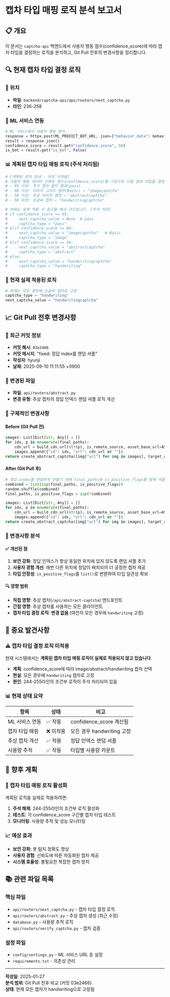 # 캡차 타입 매핑 로직 분석 보고서

## 📋 개요
이 문서는 `captcha-api` 백엔드에서 사용자 행동 점수(confidence_score)에 따라 캡차 타입을 결정하는 로직을 분석하고, Git Pull 전후의 변경사항을 정리합니다.

## 🔍 현재 캡차 타입 결정 로직

### 📍 위치
- **파일**: `backend/captcha-api/api/routers/next_captcha.py`
- **라인**: 236-258

### 🧠 ML 서비스 연동
```python
# ML 서비스에서 사용자 행동 분석
response = httpx.post(ML_PREDICT_BOT_URL, json={"behavior_data": behavior_data})
result = response.json()
confidence_score = result.get("confidence_score", 50)
is_bot = result.get("is_bot", False)
```

### 📊 계획된 캡차 타입 매핑 로직 (주석 처리됨)
```python
# [계획된 로직 안내 - 아직 미적용]
# 사용자 행동 데이터 신뢰도 점수(confidence_score)를 기준으로 다음 캡차 타입을 결정합니다.
# - 95 이상: 추가 캡차 없이 통과(pass)
# - 80 이상: 이미지 그리드 캡차(Basic) → "imagecaptcha"
# - 50 이상: 추상 이미지 캡차 → "abstractcaptcha"
# - 50 미만: 손글씨 캡차 → "handwritingcaptcha"

# 아래는 실제 적용 시 참고할 예시 코드입니다. (주석 처리)
# if confidence_score >= 95:
#     next_captcha_value = None  # pass
#     captcha_type = "pass"
# elif confidence_score >= 80:
#     next_captcha_value = "imagecaptcha"   # Basic
#     captcha_type = "image"
# elif confidence_score >= 50:
#     next_captcha_value = "abstractcaptcha"
#     captcha_type = "abstract"
# else:
#     next_captcha_value = "handwritingcaptcha"
#     captcha_type = "handwriting"
```

### 🎯 현재 실제 적용된 로직
```python
# 현재는 모든 경우에 손글씨 캡차로 고정
captcha_type = "handwriting"
next_captcha_value = "handwritingcaptcha"
```

## 📈 Git Pull 전후 변경사항

### 🔄 최근 커밋 정보
- **커밋 해시**: `03e2466`
- **커밋 메시지**: "fixed: 정답 index를 랜덤 셔플"
- **작성자**: hyunji
- **날짜**: 2025-09-10 11:11:55 +0900

### 📝 변경된 파일
- **파일**: `api/routers/abstract.py`
- **변경 유형**: 추상 캡차의 정답 인덱스 랜덤 셔플 로직 개선

### 🔧 구체적인 변경사항

#### Before (Git Pull 전)
```python
images: List[Dict[str, Any]] = []
for idx, p in enumerate(final_paths):
    cdn_url = build_cdn_url(str(p), is_remote_source, asset_base_url=ASSET_BASE_URL, map_local_to_key=map_local_to_key)
    images.append({"id": idx, "url": cdn_url or ""})
return create_abstract_captcha([img["url"] for img in images], target_class, is_positive_flags, keywords)
```

#### After (Git Pull 후)
```python
# 정답 index를 랜덤하게 만들기 위해 final_paths와 is_positive_flags를 함께 셔플
combined = list(zip(final_paths, is_positive_flags))
random.shuffle(combined)
final_paths, is_positive_flags = zip(*combined)

images: List[Dict[str, Any]] = []
for idx, p in enumerate(final_paths):
    cdn_url = build_cdn_url(str(p), is_remote_source, asset_base_url=ASSET_BASE_URL, map_local_to_key=map_local_to_key)
    images.append({"id": idx, "url": cdn_url or ""})
return create_abstract_captcha([img["url"] for img in images], target_class, list(is_positive_flags), keywords)
```

### 🎯 변경사항 분석

#### ✅ 개선된 점
1. **보안 강화**: 정답 인덱스가 항상 동일한 위치에 있지 않도록 랜덤 셔플 추가
2. **사용자 경험 개선**: 매번 다른 위치에 정답이 배치되어 더 공정한 캡차 제공
3. **타입 안정성**: `is_positive_flags`를 `list()`로 변환하여 타입 일관성 확보

#### 🔍 영향 범위
- **직접 영향**: 추상 캡차(`/api/abstract-captcha`) 엔드포인트
- **간접 영향**: 추상 캡차를 사용하는 모든 클라이언트
- **캡차 타입 결정 로직**: **변경 없음** (여전히 모든 경우에 `handwriting` 고정)

## 🚨 중요 발견사항

### ⚠️ 캡차 타입 결정 로직 미적용
현재 시스템에서는 **계획된 캡차 타입 매핑 로직이 실제로 적용되지 않고 있습니다**.

- **계획**: confidence_score에 따라 image/abstract/handwriting 캡차 선택
- **현실**: 모든 경우에 `handwriting` 캡차로 고정
- **원인**: 244-255라인의 조건부 로직이 주석 처리되어 있음

### 📊 현재 상태 요약
| 항목 | 상태 | 비고 |
|------|------|------|
| ML 서비스 연동 | ✅ 작동 | confidence_score 계산됨 |
| 캡차 타입 매핑 | ❌ 미적용 | 모든 경우 handwriting 고정 |
| 추상 캡차 개선 | ✅ 적용 | 정답 인덱스 랜덤 셔플 |
| 사용량 추적 | ✅ 작동 | 타입별 사용량 카운트 |

## 🔮 향후 계획

### 🎯 캡차 타입 매핑 로직 활성화
계획된 로직을 실제로 적용하려면:

1. **주석 해제**: 244-255라인의 조건부 로직 활성화
2. **테스트**: 각 confidence_score 구간별 캡차 타입 테스트
3. **모니터링**: 사용량 추적 및 성능 모니터링

### 📈 예상 효과
- **보안 강화**: 봇 탐지 정확도 향상
- **사용자 경험**: 신뢰도에 따른 차등화된 캡차 제공
- **시스템 효율성**: 불필요한 복잡한 캡차 방지

## 📚 관련 파일 목록

### 핵심 파일
- `api/routers/next_captcha.py` - 캡차 타입 결정 로직
- `api/routers/abstract.py` - 추상 캡차 생성 (최근 수정)
- `database.py` - 사용량 추적 로직
- `api/routers/verify_captcha.py` - 캡차 검증

### 설정 파일
- `config/settings.py` - ML 서비스 URL 등 설정
- `requirements.txt` - 의존성 관리

---

**작성일**: 2025-01-27  
**분석 범위**: Git Pull 전후 비교 (커밋 03e2466)  
**상태**: 현재 모든 캡차가 handwriting으로 고정됨



